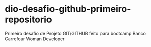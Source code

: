 # dio-desafio-github-primeiro-repositorio
Primeiro desafio de Projeto GIT/GITHUB feito para bootcamp Banco Carrefour Woman Developer
